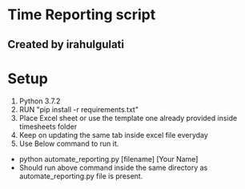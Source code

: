 # Time Reporting script
## Created by irahulgulati

# Setup
1. Python 3.7.2
2. RUN "pip install -r requirements.txt"
3. Place Excel sheet or use the template one already provided inside timesheets folder
4. Keep on updating the same tab inside excel file everyday
5. Use Below command to run it.
  - python automate_reporting.py [filename] [Your Name]
  - Should run above command inside the same directory as automate_reporting.py file is present.
